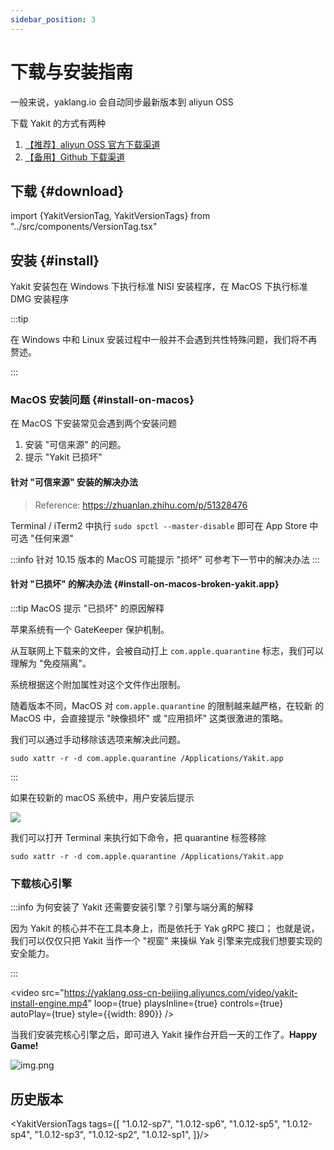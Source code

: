 ```yaml
---
sidebar_position: 3
---
```


# 下载与安装指南

一般来说，yaklang.io 会自动同步最新版本到 aliyun OSS

下载 Yakit 的方式有两种

1. [【推荐】aliyun OSS 官方下载渠道](#download)
2. [【备用】Github 下载渠道](https://github.com/yaklang/yakit/releases)

## 下载 {#download}

import {YakitVersionTag, YakitVersionTags} from "../src/components/VersionTag.tsx"

<YakitVersionTag versionWithoutV="1.0.12-sp7"/>

## 安装 {#install}

Yakit 安装包在 Windows 下执行标准 NISI 安装程序，在 MacOS 下执行标准 DMG 安装程序

:::tip 

在 Windows 中和 Linux 安装过程中一般并不会遇到共性特殊问题，我们将不再赘述。

:::

### MacOS 安装问题 {#install-on-macos}

在 MacOS 下安装常见会遇到两个安装问题

1. 安装 "可信来源" 的问题。
2. 提示 "Yakit 已损坏"

#### 针对 "可信来源" 安装的解决办法

> Reference: https://zhuanlan.zhihu.com/p/51328476

Terminal / iTerm2 中执行 `sudo spctl --master-disable` 即可在 App Store 中可选 "任何来源"

:::info 针对 10.15 版本的 MacOS 可能提示 "损坏" 可参考下一节中的解决办法
:::

#### 针对 "已损坏" 的解决办法 {#install-on-macos-broken-yakit.app}

:::tip MacOS 提示 "已损坏" 的原因解释

苹果系统有一个 GateKeeper 保护机制。

从互联网上下载来的文件，会被自动打上 `com.apple.quarantine` 标志，我们可以理解为 "免疫隔离"。

系统根据这个附加属性对这个文件作出限制。

随着版本不同，MacOS 对 `com.apple.quarantine` 的限制越来越严格，在较新 的 MacOS 中，会直接提示 "映像损坏" 或 "应用损坏" 这类很激进的策略。

我们可以通过手动移除该选项来解决此问题。

`sudo xattr -r -d com.apple.quarantine /Applications/Yakit.app`

:::

如果在较新的 macOS 系统中，用户安装后提示

![](/img/products/yakit/yakit-app-broken-m1.png)

我们可以打开 Terminal 来执行如下命令，把 quarantine 标签移除

`sudo xattr -r -d com.apple.quarantine /Applications/Yakit.app`

### 下载核心引擎

:::info 为何安装了 Yakit 还需要安装引擎？引擎与端分离的解释

因为 Yakit 的核心并不在工具本身上，而是依托于 Yak gRPC 接口； 也就是说，我们可以仅仅只把 Yakit 当作一个 "视窗" 来操纵 Yak 引擎来完成我们想要实现的安全能力。

:::

<video
    src="https://yaklang.oss-cn-beijing.aliyuncs.com/video/yakit-install-engine.mp4"
    loop={true} playsInline={true} controls={true} autoPlay={true} style={{width: 890}}
/>

当我们安装完核心引擎之后，即可进入 Yakit 操作台开启一天的工作了。**Happy Game!**

![img.png](/img/products/yakit/yakit-operator-main.png)

## 历史版本

<YakitVersionTags tags={[
    "1.0.12-sp7",
    "1.0.12-sp6",
    "1.0.12-sp5",
    "1.0.12-sp4",
    "1.0.12-sp3",
    "1.0.12-sp2",
    "1.0.12-sp1",
]}/>